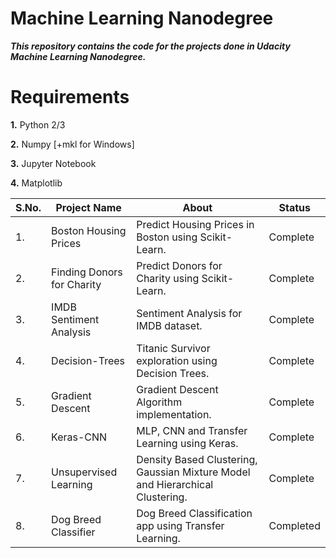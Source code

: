 # Machine Learning Nanodegree

***This repository contains the code for the projects done in Udacity Machine Learning Nanodegree.***

# Requirements

**1.** Python 2/3

**2.** Numpy [+mkl for Windows]

**3.** Jupyter Notebook

**4.** Matplotlib


| S.No. |     Project Name      |                             About                           |     Status      |
| ----- | --------------------- | ----------------------------------------------------------- | --------------- |
|  1.   | Boston Housing Prices | Predict Housing Prices in Boston using Scikit-Learn.        |     Complete    |
|  2.   | Finding Donors for Charity | Predict Donors for Charity using Scikit-Learn.         |     Complete    |
|  3.   | IMDB Sentiment Analysis | Sentiment Analysis for IMDB dataset.                      |     Complete    |
|  4.   | Decision-Trees        | Titanic Survivor exploration using Decision Trees.          |     Complete    |
|  5.   | Gradient Descent      | Gradient Descent Algorithm implementation.                  |     Complete    |
|  6.   | Keras-CNN             | MLP, CNN and Transfer Learning using Keras.                 |     Complete    |
|  7.   | Unsupervised Learning |Density Based Clustering, Gaussian Mixture Model and Hierarchical Clustering. | Complete  |
|  8.   | Dog Breed Classifier  | Dog Breed Classification app using Transfer Learning.       |     Completed   |

